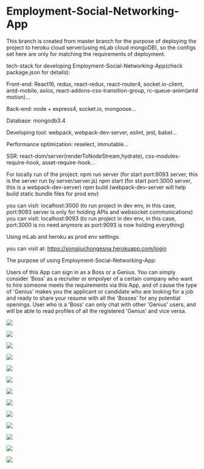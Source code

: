 # Employment-Social-Networking-App


This branch is created from master branch for the purpose of deploying the project to heroku cloud server(using mLab cloud mongoDB), so the configs set here are only for matching the requirements of deployment.


tech-stack for developing Employment-Social-Networking-App(check package.json for details):


Front-end:
React16, redux, react-redux, react-router4, socket.io-client, antd-mobile, axios, react-addons-css-transition-group, rc-queue-anim(antd motion)...


Back-end:
node + express4, socket.io, mongoose...


Database:
mongodb3.4


Developing tool:
webpack, webpack-dev-server, eslint, jest, babel...


Performance optimization:
reselect, immutable...


SSR:
react-dom/server(renderToNodeStream,hydrate), css-modules-require-hook, asset-require-hook...


For locally run of the project:
npm run server   (for start port:9093 server, this is the server run by server/server.js)
npm start   (for start port:3000 server, this is a webpack-dev-server)
npm build   (webpack-dev-server will help build static bundle files for prod env)

you can visit: localhost:3000 (to run project in dev env, in this case, port:9093 server is only for holding APIs and websocket communications)
you can visit: localhost:9093 (to run project in dev env, in this case, port:3000 is no need anymore as port:9093 is now holding everything)


Using mLab and heroku as prod env settings.

you can visit at: 
https://songjiuchongesna.herokuapp.com/login



The purpose of using Employment-Social-Networking-App:

Users of this App can sign in as a Boss or a Genius. You can simply consider 'Boss' as a recruiter or empolyer of a certain company who want to hire someone meets the requirements via this App, and of cause the type of 'Genius' makes you the applicant or candidate who are looking for a job and ready to share your resume with all the 'Bosses' for any potential openings.
User who is a 'Boss' can only chat with other 'Genius' users, and will be able to read profiles of all the registered 'Genius' and vice versa.

![](./README_img/1.png)

![](./README_img/2.png)

![](./README_img/3.png)

![](./README_img/4.png)

![](./README_img/5.png)

![](./README_img/6.png)

![](./README_img/7.png)

![](./README_img/8.png)

![](./README_img/9.png)

![](./README_img/10.png)

![](./README_img/11.png)

![](./README_img/12.png)

![](./README_img/13.png)



